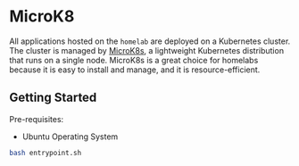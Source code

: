 # MicroK8

All applications hosted on the `homelab` are deployed on a Kubernetes cluster. The cluster is managed by [MicroK8s](https://microk8s.io/), a lightweight Kubernetes distribution that runs on a single node. MicroK8s is a great choice for homelabs because it is easy to install and manage, and it is resource-efficient.

## Getting Started

Pre-requisites:

- Ubuntu Operating System

```bash
bash entrypoint.sh
```
